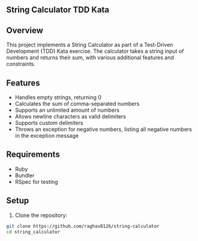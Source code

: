 ## String Calculator TDD Kata

## Overview

This project implements a String Calculator as part of a Test-Driven Development (TDD) Kata exercise. The calculator takes a string input of numbers and returns their sum, with various additional features and constraints.

## Features

- Handles empty strings, returning 0
- Calculates the sum of comma-separated numbers
- Supports an unlimited amount of numbers
- Allows newline characters as valid delimiters
- Supports custom delimiters
- Throws an exception for negative numbers, listing all negative numbers in the exception message

## Requirements

- Ruby
- Bundler
- RSpec for testing

## Setup

1. Clone the repository: 

```bash
git clone https://github.com/raghav8126/string-calculator
cd string_calculator
